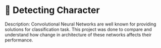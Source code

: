 # 🤖 Detecting Character
Description: Convolutional Neural Networks are well known for providing solutions for classification task. This project was done to compare and understand how change in architecture of these networks affects their performance. 
